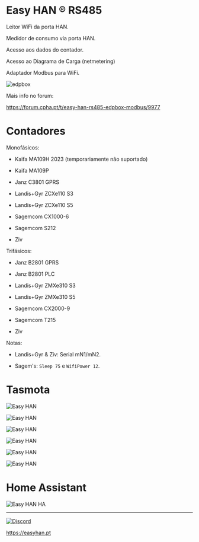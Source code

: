# Easy HAN ® RS485

Leitor WiFi da porta HAN.

Medidor de consumo via porta HAN. 

Acesso aos dados do contador.

Acesso ao Diagrama de Carga (netmetering)

Adaptador Modbus para WiFi.

![edpbox](./edpbox1-20221029.jpg)


Mais info no forum:

https://forum.cpha.pt/t/easy-han-rs485-edpbox-modbus/9977

# Contadores

Monofásicos:

- Kaifa MA109H 2023 (temporariamente não suportado)

- Kaifa MA109P

- Janz C3801 GPRS

- Landis+Gyr ZCXe110 S3

- Landis+Gyr ZCXe110 S5

- Sagemcom CX1000-6

- Sagemcom S212

- Ziv

Trifásicos:

- Janz B2801 GPRS

- Janz B2801 PLC

- Landis+Gyr ZMXe310 S3

- Landis+Gyr ZMXe310 S5

- Sagemcom CX2000-9

- Sagemcom T215

- Ziv


Notas:

- Landis+Gyr & Ziv: Serial mN1/mN2.

- Sagem's: ```Sleep 75``` e ```WifiPower 12```.

# Tasmota

![Easy HAN](./img/tasmota1-0812.jpg)

![Easy HAN](./img/tasmota2-0812.jpg)

![Easy HAN](./img/tasmota3-0812.jpg)

![Easy HAN](./img/tasmota4-0812.jpg)

![Easy HAN](./img/chartjs1-0812.jpg)

![Easy HAN](./img/chartjs2-0812.jpg)

# Home Assistant

![Easy HAN HA](./ha1-221022.jpg)

---

[![Discord](https://img.shields.io/discord/494714310518505472?style=plastic&logo=discord)](https://discord.gg/Mh9mTEA) 

https://easyhan.pt

